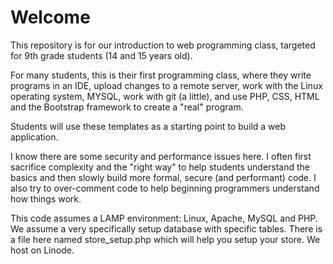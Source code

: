 # Welcome

This repository is for our introduction to web programming class, targeted for 9th grade students (14 and 15 years old).

For many students, this is their first programming class, where they write programs in an IDE, upload changes to a remote server, work with the Linux operating system, MYSQL, work with git \(a little\), and use PHP, CSS, HTML and the Bootstrap framework to create a "real" program.  
  
Students will use these templates as a starting point to build a web application. 

I know there are some security and performance issues here. I often first sacrifice complexity and the "right way" to help students understand the basics and then slowly build more formal, secure \(and performant\) code. I also try to over-comment code to help beginning programmers understand how things work.

This code assumes a LAMP environment: Linux, Apache, MySQL and PHP. We assume a very specifically setup database with specific tables. There is a file here named store_setup.php which will help you setup your store. We host on Linode.


